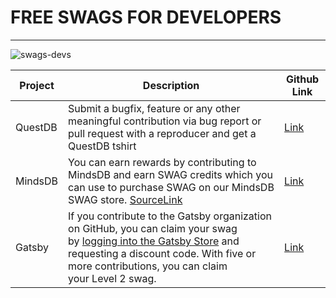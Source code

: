# FREE SWAGS FOR DEVELOPERS
---

![swags-devs](https://socialify.git.ci/open-xyz/swags-devs/image?description=1&font=Jost&language=1&name=1&owner=1&pattern=Charlie%20Brown&theme=Dark)


| Project | Description                                                                                                                             |  Github Link  |
| ------- | --------------------------------------------------------------------------------------------------------------------------------------- | ---- |
| QuestDB | Submit a bugfix, feature or any other meaningful contribution via bug report or pull request with a reproducer and get a QuestDB tshirt |   [Link](https://github.com/questdb/questdb)     |
| MindsDB | You can earn rewards by contributing to MindsDB and earn SWAG credits which you can use to purchase SWAG on our MindsDB SWAG store. [SourceLink](https://mindsdb.com/community)                                                                                                              | [Link](https://github.com/mindsdb/mindsdb) |
| Gatsby  | If you contribute to the Gatsby organization on GitHub, you can claim your swag by [logging into the Gatsby Store](https://store.gatsbyjs.org/) and requesting a discount code. With five or more contributions, you can claim your Level 2 swag. | [Link](https://github.com/gatsbyjs/gatsby) |
